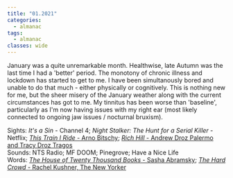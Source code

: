 ```yaml
---
title: "01.2021"
categories:
  - almanac
tags:
  - almanac
classes: wide
---
```


January was a quite unremarkable month. Healthwise, late Autumn was the last time I had a 'better' period. The monotony of chronic illness and lockdown has started to get to me. I have been simultanously bored and unable to do that much - either physically or cognitively. This is nothing new for me, but the sheer misery of the January weather along with the current circumstances has got to me. My tinnitus has been worse than 'baseline', particularly as I'm now having issues with my right ear (most likely connected to ongoing jaw issues / nocturnal bruxism).

Sights: _It's a Sin_ - Channel 4; _Night Stalker: The Hunt for a Serial Killer_ - Netflix; [_This Train I Ride_ - Arno Bitschy](https://www.imdb.com/title/tt10783592/); [_Rich Hill_ - Andrew Droz Palermo and Tracy Droz Tragos](https://www.imdb.com/title/tt2548738/)  
Sounds: NTS Radio; MF DOOM; Pinegrove; Have a Nice Life  
Words: [_The House of Twenty Thousand Books_ - Sasha Abramsky](https://www.goodreads.com/book/show/23106539-the-house-of-twenty-thousand-books); [_The Hard Crowd_ - Rachel Kushner, The New Yorker](https://www.newyorker.com/magazine/2021/01/18/the-hard-crowd)   
